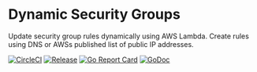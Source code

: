# Dynamic Security Groups
Update security group rules dynamically using AWS Lambda.
Create rules using DNS or AWSs published list of public IP addresses.

[![CircleCI](https://circleci.com/gh/jniedrauer/dynamic-security-groups/tree/master.svg?style=shield)](https://circleci.com/gh/jniedrauer/dynamic-security-groups/tree/master)
[![Release](https://img.shields.io/github/release/jniedrauer/dynamic-security-groups/all.svg?style=shield)](https://github.com/jniedrauer/dynamic-security-groups/releases/latest)
[![Go Report Card](https://goreportcard.com/badge/github.com/jniedrauer/dynamic-security-groups)](https://goreportcard.com/report/github.com/jniedrauer/dynamic-security-groups)
[![GoDoc](https://godoc.org/github.com/jniedrauer/dynamic-security-groups?status.svg)](https://godoc.org/github.com/jniedrauer/dynamic-security-groups)
